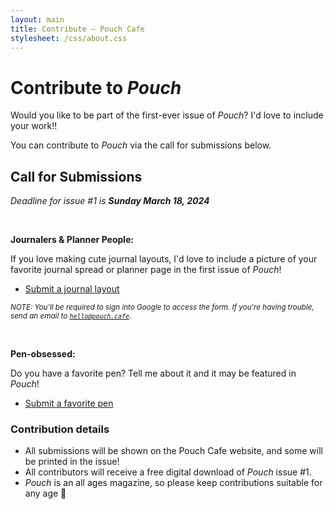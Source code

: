 ```yaml
---
layout: main
title: Contribute — Pouch Cafe
stylesheet: /css/about.css
---
```


<div class="page">

# Contribute to _Pouch_

Would you like to be part of the first-ever issue of _Pouch_? 
I'd love to include your work!!

You can contribute to _Pouch_ via the call for submissions below.

## Call for Submissions

<p class="center">
  <em>Deadline for issue #1 is <strong>Sunday March 18, 2024</strong></em>
</p>

<br>

**Journalers & Planner People:**

If you love making cute journal layouts, I'd love to include a picture of your favorite journal spread or planner page in the first issue of _Pouch_!

- [Submit a journal layout](https://forms.gle/Qx75J1c5zr3Je9jT6)

<small><em>NOTE: You'll be required to sign into Google to access the form. If you're having trouble, send an email to <code>hello@pouch.cafe</code>.</em></small>

<br>

**Pen-obsessed:**

Do you have a favorite pen? Tell me about it and it may be featured in _Pouch_!

- [Submit a favorite pen]()


### Contribution details

- All submissions will be shown on the Pouch Cafe website, and some will be printed in the issue!
- All contributors will receive a free digital download of _Pouch_ issue #1.
- _Pouch_ is an all ages magazine, so please keep contributions suitable for any age 💞

</div>